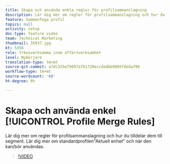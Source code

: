 ```yaml
---
title: Skapa och använda enkla regler för profilsammanslagning
description: Lär dig mer om regler för profilsammanslagning och hur du tilldelar dem till segment. Lär dig mer om standardprofilen"Aktuell enhet" och när den kan/bör användas.
feature: Sammanfoga profil
topics: null
activity: setup
doc-type: feature video
team: Technical Marketing
thumbnail: 35937.jpg
kt: 5356
role: Yrkesverksamma inom affärsverksamhet
level: Nybörjare
translation-type: tm+mt
source-git-commit: a7dc335e75697a7b1720eccdadbb9605fdeda798
workflow-type: tm+mt
source-wordcount: '68'
ht-degree: 0%

---
```



# Skapa och använda enkel [!UICONTROL Profile Merge Rules]

Lär dig mer om regler för profilsammanslagning och hur du tilldelar dem till segment. Lär dig mer om standardprofilen&quot;Aktuell enhet&quot; och när den kan/bör användas.

>[!VIDEO](https://video.tv.adobe.com/v/35937/?quality=12&learn=on)
